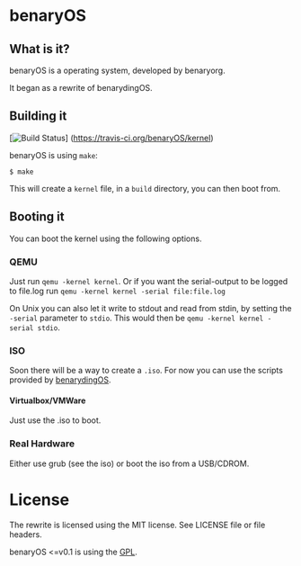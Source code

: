 # benaryOS

## What is it?

benaryOS is a operating system, developed by benaryorg.

It began as a rewrite of benarydingOS.

## Building it

[![Build Status](https://travis-ci.org/benaryOS/kernel.svg?branch=master)]
(https://travis-ci.org/benaryOS/kernel)

benaryOS is using `make`:

	$ make

This will create a `kernel` file, in a `build`
directory, you can then boot from.

## Booting it

You can boot the kernel using the following options.

### QEMU

Just run `qemu -kernel kernel`.
Or if you want the serial-output to be logged to
file.log run `qemu -kernel kernel -serial file:file.log`

On Unix you can also let it write to stdout and
read from stdin, by setting the `-serial` parameter to
`stdio`. This would then be `qemu -kernel kernel -serial stdio`.

### ISO

Soon there will be a way to create a `.iso`. For now
you can use the scripts provided by
[benarydingOS](https://github.com/benaryorg/benarydingOS).

#### Virtualbox/VMWare

Just use the .iso to boot.

### Real Hardware

Either use grub (see the iso) or boot the iso from a USB/CDROM.

# License

The rewrite is licensed using the MIT license.
See LICENSE file or file headers.

benaryOS <=v0.1 is using the [GPL](http://www.gnu.org/licenses/).

